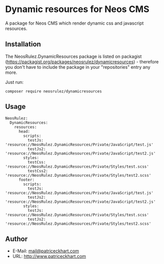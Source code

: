 # Dynamic resources for Neos CMS

A package for Neos CMS which render dynamic css and javascript resources.

## Installation

The NeosRulez.DynamicResources package is listed on packagist (https://packagist.org/packages/neosrulez/dynamicresources) - therefore you don't have to include the package in your "repositories" entry any more.

Just run:

```
composer require neosrulez/dynamicresources
```

## Usage

```
NeosRulez:
  DynamicResources:
    resources:
      head:
        scripts:
          testJs: 'resource://NeosRulez.DynamicResources/Private/JavaScript/test.js'
          testJs2: 'resource://NeosRulez.DynamicResources/Private/JavaScript/test2.js'
        styles:
          testCss: 'resource://NeosRulez.DynamicResources/Private/Styles/test.scss'
          testCss2: 'resource://NeosRulez.DynamicResources/Private/Styles/test2.scss'
      footer:
        scripts:
          testJs: 'resource://NeosRulez.DynamicResources/Private/JavaScript/test.js'
          testJs2: 'resource://NeosRulez.DynamicResources/Private/JavaScript/test2.js'
        styles:
          testJs: 'resource://NeosRulez.DynamicResources/Private/Styles/test.scss'
          testJs2: 'resource://NeosRulez.DynamicResources/Private/Styles/test2.scss'
```

## Author

* E-Mail: mail@patriceckhart.com
* URL: http://www.patriceckhart.com 